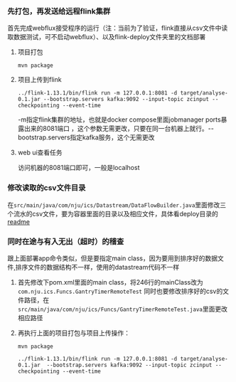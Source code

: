 
### 先打包，再发送给远程flink集群

首先完成webflux接受程序的运行（注：当前为了验证，flink直接从csv文件中读取数据测试，可不启动webflux）、以及flink-deploy文件夹里的文档部署

1. 项目打包

    `mvn package`
2. 项目上传到flink

    `../flink-1.13.1/bin/flink run -m 127.0.0.1:8081 -d target/analyse-0.1.jar --bootstrap.servers kafka:9092 --input-topic zcinput --checkpointing --event-time`

    -m指定flink集群的地址，也就是docker compose里面jobmanager ports暴露出来的8081端口 ，这个参数无需更改，只要在同一台机器上就行。--bootstrap.servers指定kafka服务，这个无需更改

3. web ui查看任务

    访问机器的8081端口即可，一般是localhost


### 修改读取的csv文件目录

在`src/main/java/com/nju/ics/Datastream/DataFlowBuilder.java`里面修改三个流水的csv文件，要为容器里面的目录以及相应文件，具体看deploy目录的[readme](../deploy/readme.md)
### 同时在途与有入无出（超时）的稽查
跟上面部署app命令类似，但是要指定main class，因为要用到排序好的数据文件,排序文件的数据结构不一样，使用的datastream代码不一样
1. 首先修改下pom.xml里面的main class，将246行的mainClass改为`com.nju.ics.Funcs.GantryTimerRemoteTest`
同时也要修改排序好的csv的文件路径，在`src/main/java/com/nju/ics/Funcs/GantryTimerRemoteTest.java`里面更改相应路径
2. 再执行上面的项目打包与项目上传操作：

    `mvn package`

    `../flink-1.13.1/bin/flink run -m 127.0.0.1:8081 -d target/analyse-0.1.jar  --bootstrap.servers kafka:9092 --input-topic zcinput --checkpointing --event-time`


